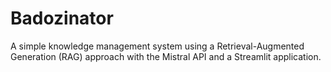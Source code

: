 # Badozinator

A simple knowledge management system using a Retrieval-Augmented Generation (RAG) approach with the Mistral API and a Streamlit application.

